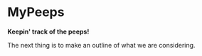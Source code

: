 # MyPeeps
**Keepin' track of the peeps!**

The next thing is to make an outline of what we are considering.
